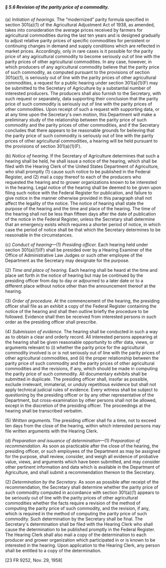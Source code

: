 ##### § 5.6 Revision of the parity price of a commodity. #####

(a) *Initiation of hearings.* The “modernized” parity formula specified in section 301(a)(1) of the Agricultural Adjustment Act of 1938, as amended, takes into consideration the average prices received by farmers for agricultural commodities during the last ten years and is designed gradually to adjust relative parity prices of specific commodities for persistent or continuing changes in demand and supply conditions which are reflected in market prices. Accordingly, only in rare cases is it possible for the parity price of any agricultural commodity to become seriously out of line with the parity prices of other agricultural commodities. In any case, however, in which producers of any agricultural commodity believe that the parity price of such commodity, as computed pursuant to the provisions of section 301(a)(1), is seriously out of line with the parity prices of other agricultural commodities, a request for a public hearing under section 301(a)(1)(F) may be submitted to the Secretary of Agriculture by a substantial number of interested producers. The producers shall also furnish to the Secretary, with such request or separately, data supporting their conclusion that the parity price of such commodity is seriously out of line with the parity prices of other commodities. Upon receipt of such a request with supporting data, or at any time upon the Secretary's own motion, this Department will make a preliminary study of the relationship between the parity price of such commodity and the parity prices of other commodities, and if the Secretary concludes that there appears to be reasonable grounds for believing that the parity price of such commodity is seriously out of line with the parity prices of other agricultural commodities, a hearing will be held pursuant to the provisions of section 301(a)(1)(F).

(b) *Notice of hearing.* If the Secretary of Agriculture determines that such a hearing shall be held, he shall issue a notice of the hearing, which shall be filed with the Hearing Clerk of the United States Department of Agriculture, who shall promptly (1) cause such notice to be published in the Federal Register, and (2) mail a copy thereof to each of the producers who requested the hearing and to grower organizations known to be interested in the hearing. Legal notice of the hearing shall be deemed to be given upon filing such notice with the Federal Register for publication, and failure to give notice in the manner otherwise provided in this paragraph shall not affect the legality of the notice. The notice of hearing shall state the purpose of the hearing and the time and place of the hearing. The time of the hearing shall not be less than fifteen days after the date of publication of the notice in the Federal Register, unless the Secretary shall determine that an emergency exists which requires a shorter period of notice, in which case the period of notice shall be that which the Secretary determines to be reasonable in the circumstances.

(c) *Conduct of hearing*—(1) *Presiding officer.* Each hearing held under section 301(a)(1)(F) shall be presided over by a Hearing Examiner of the Office of Administrative Law Judges or such other employee of the Department as the Secretary may designate for the purpose.

(2) *Time and place of hearing.* Each hearing shall be heard at the time and place set forth in the notice of hearing but may be continued by the presiding officer from day to day or adjourned to a later date or to a different place without notice other than the announcement thereof at the hearing.

(3) *Order of procedure.* At the commencement of the hearing, the presiding officer shall file as an exhibit a copy of the Federal Register containing the notice of the hearing and shall then outline briefly the procedure to be followed. Evidence shall then be received from interested persons in such order as the presiding officer shall prescribe.

(4) *Submission of evidence.* The hearing shall be conducted in such a way as to obtain a clear and orderly record. All interested persons appearing at the hearing shall be given reasonable opportunity to offer data, views, or arguments relevant to (i) whether the parity price for the agricultural commodity involved is or is not seriously out of line with the parity prices of other agricultural commodities, and (ii) the proper relationship between the parity price of such commodity and the parity prices of other agricultural commodities and the revisions, if any, which should be made in computing the parity price of such commodity. All documentary exhibits shall be submitted in duplicate. The presiding officer shall, insofar as possible, exclude irrelevant, immaterial, or unduly repetitious evidence but shall not apply technical judicial rules of evidence. Every witness shall be subject to questioning by the presiding officer or by any other representative of the Department, but cross-examination by other persons shall not be allowed, except in the discretion of the presiding officer. The proceedings at the hearing shall be transcribed verbatim.

(5) *Written arguments.* The presiding officer shall fix a time, not to exceed ten days from the close of the hearing, within which interested persons may file written arguments with the Hearing Clerk.

(d) *Preparation and issuance of determination*—(1) *Preparation of recommendation.* As soon as practicable after the close of the hearing, the presiding officer, or such employees of the Department as may be assigned for the purpose, shall review, consider, and weigh all evidence of probative value, views, and arguments which have been submitted, and may consider other pertinent information and data which is available in the Department of Agriculture, and shall submit a recommendation thereon to the Secretary.

(2) *Determination by the Secretary.* As soon as possible after receipt of the recommendation, the Secretary shall determine whether the parity price of such commodity computed in accordance with section 301(a)(1) appears to be seriously out of line with the parity prices of other agricultural commodities whether the facts require a revision of the method of computing the parity price of such commodity, and the revision, if any, which is required in the method of computing the parity price of such commodity. Such determination by the Secretary shall be final. The Secretary's determination shall be filed with the Hearing Clerk who shall cause the determination to be published promptly in the Federal Register. The Hearing Clerk shall also mail a copy of the determination to each producer and grower organization which participated in or is known to be interested in the hearing. Upon application to the Hearing Clerk, any person shall be entitled to a copy of the determination.

[23 FR 9252, Nov. 29, 1958]